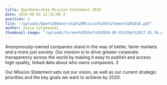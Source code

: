 ```yaml
---
title: OpenOwnership Mission Statement 2018
date: 2018-08-01 11:32:00 Z
position: 2
file: "/uploads/Open%20Ownership%20Mission%20Statement%202018.pdf"
author: Zosia Sztykowski
thumbnail-image: "/uploads/Screen%20Shot%202018-08-01%20at%2017.01.56.png"
---
```


Anonymously-owned companies stand in the way of better, fairer markets and a more just society. Our mission is to drive greater corporate transparency across the world by making it easy to publish and access high-quality, linked data about who owns companies. 3

Our Mission Statement sets out our vision, as well as our current strategic priorities and the key goals we want to achieve by 2020.